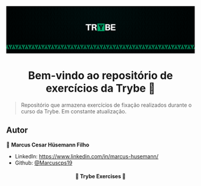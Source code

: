 <img src="images/trybe_banner.png" alt="Banner da Trybe">
<h1 align="center">Bem-vindo ao repositório de exercícios da Trybe 👋</h1>
<p>
</p>

> Repositório que armazena exercícios de fixação realizados durante o curso da Trybe. Em constante atualização. 

## Autor

👤 **Marcus Cesar Hüsemann Filho**

* LinkedIn: https://www.linkedin.com/in/marcus-husemann/
* Github: [@Marcuscps19](https://github.com/Marcuscps19)

<h4 align="center"> 
	🚧  Trybe Exercises 🚀  
</h4>


